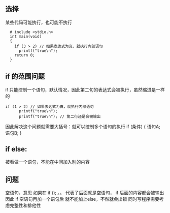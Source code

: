 ## 选择
某些代码可能执行，也可能不执行


      # include <stdio.h>
      int main(void)
      {
        if (3 > 2) // 如果表达式为真，就执行内部语句
          printf("true\n");
        return 0;
      }
      

## if 的范围问题
if 只能控制一个语句，默认情况，因此第二句的表达式会被执行，虽然缩进是一样的

    if (1 > 2) // 如果表达式为真，就执行内部语句
          printf("true\n");
          printf("true\n"); // 第二行还是会被输出
          
因此解决这个问题就需要大括号：就可以控制多个语句的执行
    if (条件)
    {
      语句A;
      语句B;
    }
      
## if else:
被看做一个语句，不能在中间加入别的内容

## 问题
空语句，意思 如果在 if ();  。。 代表了后面就是空语句， if 后面的内容都会被输出
因此 if 空语句再加一个语句后 就不能加上else，不然就会出错
同时写程序需要考虑完整性和排他性


      

